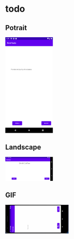 # todo

<h2> Potrait </h2>
<img src = "screenshots/potrait.png" width = 150>

<h2>Landscape</h2>
<img src = "screenshots/landscape.png" width = 150>

<h2>GIF</h2>
<img src = "screenshots/todokGIF.gif" width = 200>
